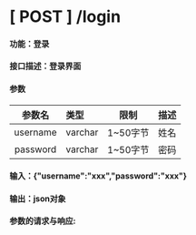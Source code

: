 # [ POST ] /login
#### 功能：登录
#### 接口描述：登录界面
#### 参数
| 参数名 | 类型 | 限制 | 描述 |
|:-------:|:-------|--------|--------:|
|username|varchar|1~50字节|姓名|
|password|varchar|1~50字节|密码|
#### 输入：{"username":"xxx","password":"xxx"}
#### 输出：json对象
#### 参数的请求与响应: